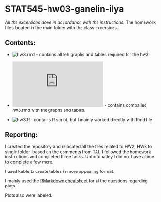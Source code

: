 # STAT545-hw03-ganelin-ilya

*All the excersices done in accordance with the instructions.*
The homework files located in the main folder with the class excersices.

## Contents:

- ![hw3.rmd](https://github.com/ilgan/STAT545-hw-ganelin-ilya/blob/master/HW3/hw3.rmd) - contains all teh graphs and tables required for the hw3.

- ![hw3.md](https://github.com/ilgan/STAT545-hw-ganelin-ilya/blob/master/HW3/hw3.md) - contains compailed hw3.rmd with the graphs and tables.

- ![hw3.R](https://github.com/ilgan/STAT545-hw-ganelin-ilya/blob/master/HW3/hw3.R) - contains R script, but I mainly worked directly with Rmd file.

## Reporting:

I created the repository and relocated all the files related to HW2, HW3 to single folder (based on the comments from TA). I followed the homework instructions and completed three tasks. Unfortunatley I did not have a time to complete a few more.

I used kable to create tables in more appealing format.

I mainly used the [RMarkdown cheatsheet](https://www.rstudio.com/wp-content/uploads/2015/02/rmarkdown-cheatsheet.pdf) for al the questions regarding plots.

Plots also were labeled.